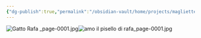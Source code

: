 ```yaml
---
{"dg-publish":true,"permalink":"/obsidian-vault/home/projects/magliette-amici/","noteIcon":""}
---
```


![Gatto Rafa _page-0001.jpg](/img/user/Obsidian%20Vault/images/Gatto%20Rafa%20_page-0001.jpg)![amo il pisello di rafa_page-0001.jpg](/img/user/Obsidian%20Vault/images/amo%20il%20pisello%20di%20rafa_page-0001.jpg)